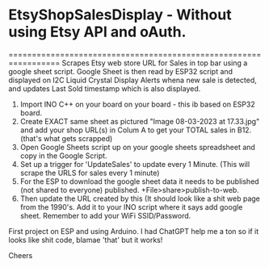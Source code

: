 # EtsyShopSalesDisplay - Without using Etsy API and oAuth.
=================================================================
Scrapes Etsy web store URL for Sales in top bar using a google sheet script. 
Google Sheet is then read by ESP32 script and displayed on I2C Liquid Crystal Display 
Alerts whena new sale is detected, and updates Last Sold timestamp which is also displayed. 

1. Import INO C++ on your board on your board - this ib based on ESP32 board.
2. Create EXACT same sheet as pictured "Image 08-03-2023 at 17.33.jpg"  and add your shop URL(s) in Colum A to get your TOTAL sales in B12. (that's what gets scrapped) 
3. Open Google Sheets script up on your google sheets spreadsheet and copy in the Google Script. 
4. Set up a trigger for 'UpdateSales' to update every 1 Minute. (This will scrape the URLS for sales every 1 minute)
5. For the ESP to download the google sheet data it needs to be published (not shared to everyone) published.
  +File>share>publish-to-web.
6. Then update the URL created by this (It should look like a shit web page from the 1990's. Add it to your INO script where it says add google sheet.
Remember to add your WiFi SSID/Password.

First project on ESP and using Arduino. I had ChatGPT help me a ton so if it looks like shit code, blamae 'that' but it works! 

Cheers
